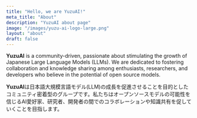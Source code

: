 ```yaml
---
title: "Hello, we are YuzuAI!"
meta_title: "About"
description: "YuzuAI about page"
image: "/images/yuzu-ai-logo-large.png"
layout: "about"
draft: false
---
```

**YuzuAI** is a community-driven, passionate about stimulating the growth of Japanese Large Language Models (LLMs). We are dedicated to fostering collaboration and knowledge sharing among enthusiasts, researchers, and developers who believe in the potential of open source models.

**YuzuAI**は日本語大規模言語モデル(LLM)の成長を促進させることを目的としたコミュニティ密着型のグループです。私たちはオープンソースモデルの可能性を信じるAI愛好家、研究者、開発者の間でのコラボレーションや知識共有を促していくことを目指します。
